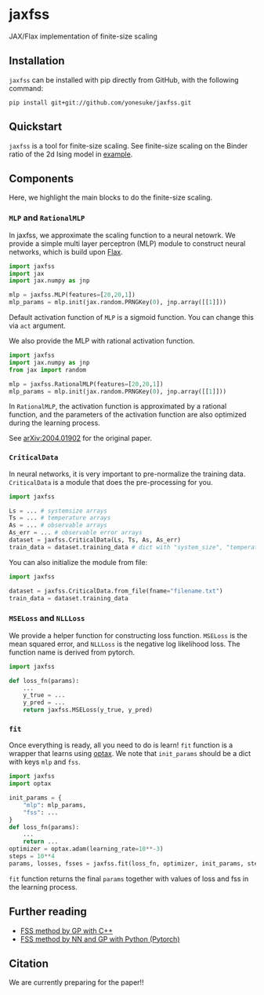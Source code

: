 # jaxfss
JAX/Flax implementation of finite-size scaling

## Installation
`jaxfss` can be installed with pip directly from GitHub, with the following command:
```
pip install git+git://github.com/yonesuke/jaxfss.git
```

## Quickstart
`jaxfss` is a tool for finite-size scaling.
See finite-size scaling on the Binder ratio of the 2d Ising model in [example](example).

## Components
Here, we highlight the main blocks to do the finite-size scaling.
### `MLP` and `RationalMLP`
In jaxfss, we approximate the scaling function to a neural netowrk.
We provide a simple multi layer perceptron (MLP) module to construct neural networks, which is build upon [Flax](https://github.com/google/flax).
```python
import jaxfss
import jax
import jax.numpy as jnp

mlp = jaxfss.MLP(features=[20,20,1])
mlp_params = mlp.init(jax.random.PRNGKey(0), jnp.array([[1]]))
```
Default activation function of `MLP` is a sigmoid function. You can change this via `act` argument.

We also provide the MLP with rational activation function.
```python
import jaxfss
import jax.numpy as jnp
from jax import random

mlp = jaxfss.RationalMLP(features=[20,20,1])
mlp_params = mlp.init(jax.random.PRNGKey(0), jnp.array([[1]]))
```
In `RationalMLP`, the activation function is approximated by a rational function,
and the parameters of the activation function are also optimized during the learning process.

See [arXiv:2004.01902](https://arxiv.org/abs/2004.01902) for the original paper.

### `CriticalData`
In neural networks, it is very important to pre-normalize the training data.
`CriticalData` is a module that does the pre-processing for you.

```python
import jaxfss

Ls = ... # systemsize arrays
Ts = ... # temperature arrays
As = ... # observable arrays
As_err = ... # observable error arrays
dataset = jaxfss.CriticalData(Ls, Ts, As, As_err)
train_data = dataset.training_data # dict with "system_size", "temperature", "observable", "observable_var"
```
You can also initialize the module from file:
```python
import jaxfss

dataset = jaxfss.CriticalData.from_file(fname="filename.txt")
train_data = dataset.training_data
```

### `MSELoss` and `NLLLoss`
We provide a helper function for constructing loss function.
`MSELoss` is the mean squared error, and `NLLLoss` is the negative log likelihood loss.
The function name is derived from pytorch.
```python
import jaxfss

def loss_fn(params):
    ...
    y_true = ...
    y_pred = ...
    return jaxfss.MSELoss(y_true, y_pred)
```

### `fit`
Once everything is ready, all you need to do is learn!
`fit` function is a wrapper that learns using [optax](https://github.com/deepmind/optax).
We note that `init_params` should be a dict with keys `mlp` and `fss`.

```python
import jaxfss
import optax

init_params = {
    "mlp": mlp_params,
    "fss": ...
}
def loss_fn(params):
    ...
    return ...
optimizer = optax.adam(learning_rate=10**-3)
steps = 10**4
params, losses, fsses = jaxfss.fit(loss_fn, optimizer, init_params, steps)
```
`fit` function returns the final `params` together with values of loss and fss in the learning process.
## Further reading
- [FSS method by GP with C++](https://kenjiharada.github.io/BSA/)
- [FSS method by NN and GP with Python (Pytorch)](https://github.com/KenjiHarada/FSS-tools)
## Citation
We are currently preparing for the paper!!